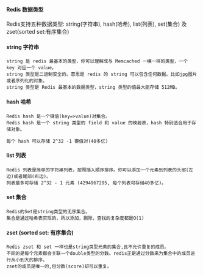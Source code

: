 #### Redis 数据类型

  Redis支持五种数据类型: string(字符串), hash(哈希), list(列表), set(集合) 及 zset(sorted set:有序集合)

#### string 字符串

    string 是 redis 最基本的类型，你可以理解成与 Memcached 一模一样的类型，一个 key 对应一个 value。
    string 类型是二进制安全的。意思是 redis 的 string 可以包含任何数据。比如jpg图片或者序列化的对象。
    string 类型是 Redis 最基本的数据类型，string 类型的值最大能存储 512MB。

#### hash 哈希
    Redis hash 是一个键值(key=>value)对集合。
    Redis hash 是一个 string 类型的 field 和 value 的映射表，hash 特别适合用于存储对象。

    每个 hash 可以存储 2^32 -1 键值对(40多亿)

#### list 列表

    Redis 列表是简单的字符串列表，按照插入顺序排序。你可以添加一个元素到列表的头部(左边)或者尾部(右边)。
    列表最多可存储 2^32 - 1 元素 (4294967295, 每个列表可存储40多亿)。

#### set 集合
    Redis的Set是string类型的无序集合。
    集合是通过哈希表实现的，所以添加，删除，查找的复杂度都是O(1)

#### zset (sorted set: 有序集合)
    Redis zset 和 set 一样也是string类型元素的集合,且不允许重复的成员。
    不同的是每个元素都会关联一个double类型的分数。redis正是通过分数来为集合中的成员进行从小到大的排序。
    zset的成员是唯一的,但分数(score)却可以重复。